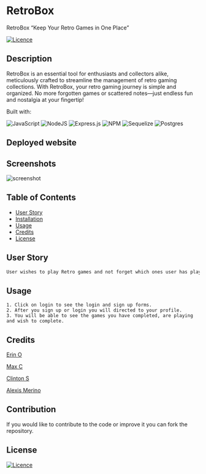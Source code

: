 # RetroBox

RetroBox “Keep Your Retro Games in One Place”

[![Licence](https://img.shields.io/github/license/Ileriayo/markdown-badges?style=for-the-badge)](./LICENSE)


  ## Description

 RetroBox is an essential tool for enthusiasts and collectors alike, meticulously crafted to streamline the management of retro gaming collections. With RetroBox, your retro gaming journey is simple and organized. No more forgotten games or scattered notes—just endless fun and nostalgia at your fingertip! 

  Built with:

 ![JavaScript](https://img.shields.io/badge/javascript-%23323330.svg?style=for-the-badge&logo=javascript&logoColor=%23F7DF1E)
 ![NodeJS](https://img.shields.io/badge/node.js-6DA55F?style=for-the-badge&logo=node.js&logoColor=white)
 ![Express.js](https://img.shields.io/badge/express.js-%23404d59.svg?style=for-the-badge&logo=express&logoColor=%2361DAFB)
 ![NPM](https://img.shields.io/badge/NPM-%23CB3837.svg?style=for-the-badge&logo=npm&logoColor=white)
 ![Sequelize](https://img.shields.io/badge/Sequelize-52B0E7?style=for-the-badge&logo=Sequelize&logoColor=white)
 ![Postgres](https://img.shields.io/badge/postgres-%23316192.svg?style=for-the-badge&logo=postgresql&logoColor=white)

  ## Deployed website
     
  ## Screenshots
 ![screenshot](./assets/Screenshot%202024-05-07%20at%209.36.01 PM.png)

  ## Table of Contents
  - [User Story](#user-story)
  - [Installation](#installation)
  - [Usage](#usage)
  - [Credits](#credits)
  - [License](#license)

  ## User Story

```md
User wishes to play Retro games and not forget which ones user has played and wishes to organize users retro games in an online library. User opens website and moves mouse to “sign up” for a new profile. Member chooses username and password. After setting up profile, user chooses the games and put games user wants to play in wishlist. After user has finished with game, user can set the game to a “completed” game.
```
  
  ## Usage
    1. Click on login to see the login and sign up forms.
    2. After you sign up or login you will directed to your profile. 
    3. You will be able to see the games you have completed, are playing and wish to complete.
  
  ## Credits

  [Erin O](https://github.com/RinOrtega)

  [Max C](https://github.com/Maxxxc1)

  [Clinton S](https://github.com/DoughShy)

  [Alexis Merino](https://github.com/AlexM745)
  

  ## Contribution
  
  If you would like to contribute to the code or improve it you can fork the repository.
  
  ## License 
  
  [![Licence](https://img.shields.io/github/license/Ileriayo/markdown-badges?style=for-the-badge)](./LICENSE)
